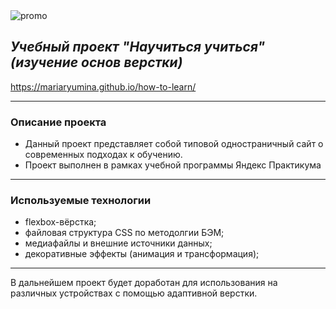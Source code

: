 <div>
  <img src="https://avatars.dzeninfra.ru/get-zen_doc/4340095/pub_60afb0d69d6cfc094e60f394_60afb21813967f74cdd0aaa8/scale_1200" alt="promo">
</div>

## *Учебный проект "Научиться учиться" (изучение основ верстки)*
https://mariaryumina.github.io/how-to-learn/

---
### Описание проекта
* Данный проект представляет собой типовой одностраничный сайт о современных подходах к обучению.
* Проект выполнен в рамках учебной программы Яндекс Практикума

___
### Используемые технологии
* flexbox-вёрстка;
* файловая структура CSS по методолгии БЭМ;
* медиафайлы и внешние источники данных;
* декоративные эффекты (анимация и трансформация);

---

В дальнейшем проект будет доработан для использования
на различных устройствах с помощью адаптивной верстки.
